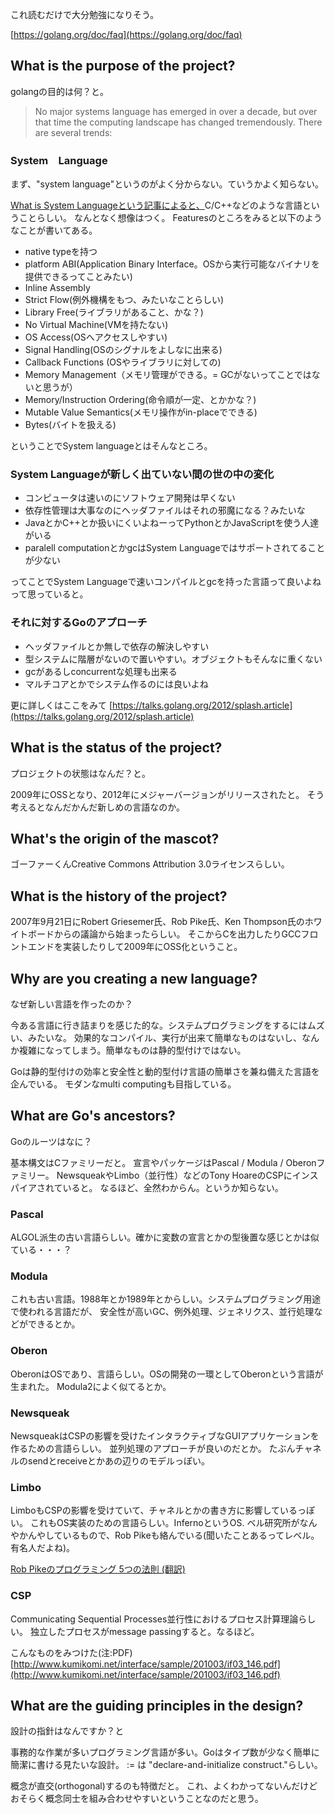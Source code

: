 
これ読むだけで大分勉強になりそう。

[https://golang.org/doc/faq](https://golang.org/doc/faq)


## What is the purpose of the project?


golangの目的は何？と。

>No major systems language has emerged in over a decade, but over that time the computing landscape has changed tremendously. There are several trends:


### System　Language


まず、"system language"というのがよく分からない。ていうかよく知らない。

[What is System Languageという記事によると、](https://mortoray.com/2013/02/17/what-is-a-system-language/)C/C++などのような言語ということらしい。
なんとなく想像はつく。 Featuresのところをみると以下のようなことが書いてある。


* native typeを持つ
* platform ABI(Application Binary Interface。OSから実行可能なバイナリを提供できるってことみたい)
* Inline Assembly
* Strict Flow(例外機構をもつ、みたいなことらしい)
* Library Free(ライブラリがあること、かな？)
* No Virtual Machine(VMを持たない)
* OS Access(OSへアクセスしやすい)
* Signal Handling(OSのシグナルをよしなに出来る)
* Callback Functions (OSやライブラリに対しての)
* Memory Management（メモリ管理ができる。= GCがないってことではないと思うが）
* Memory/Instruction Ordering(命令順が一定、とかかな？)
* Mutable Value Semantics(メモリ操作がin-placeでできる)
* Bytes(バイトを扱える)


ということでSystem languageとはそんなところ。

### System Languageが新しく出ていない間の世の中の変化

* コンピュータは速いのにソフトウェア開発は早くない
* 依存性管理は大事なのにヘッダファイルはそれの邪魔になる？みたいな
* JavaとかC++とか扱いにくいよねーってPythonとかJavaScriptを使う人達がいる
* paralell computationとかgcはSystem Languageではサポートされてることが少ない

ってことでSystem Languageで速いコンパイルとgcを持った言語って良いよねって思っていると。

### それに対するGoのアプローチ

* ヘッダファイルとか無しで依存の解決しやすい
* 型システムに階層がないので置いやすい。オブジェクトもそんなに重くない
* gcがあるしconcurrentな処理も出来る
* マルチコアとかでシステム作るのには良いよね

更に詳しくはここをみて
[https://talks.golang.org/2012/splash.article](https://talks.golang.org/2012/splash.article)



## What is the status of the project?

プロジェクトの状態はなんだ？と。


2009年にOSSとなり、2012年にメジャーバージョンがリリースされたと。
そう考えるとなんだかんだ新しめの言語なのか。


## What's the origin of the mascot?

ゴーファーくんCreative Commons Attribution 3.0ライセンスらしい。

## What is the history of the project?

2007年9月21日にRobert Griesemer氏、Rob Pike氏、Ken Thompson氏のホワイトボードからの議論から始まったらしい。
そこからCを出力したりGCCフロントエンドを実装したりして2009年にOSS化ということ。

## Why are you creating a new language?

なぜ新しい言語を作ったのか？

今ある言語に行き詰まりを感じた的な。システムプログラミングをするにはムズい、みたいな。
効果的なコンパイル、実行が出来て簡単なものはないし、なんか複雑になってしまう。簡単なものは静的型付けではない。

Goは静的型付けの効率と安全性と動的型付け言語の簡単さを兼ね備えた言語を企んでいる。
モダンなmulti computingも目指している。


## What are Go's ancestors?

Goのルーツはなに？

基本構文はCファミリーだと。
宣言やパッケージはPascal / Modula / Oberonファミリー。
NewsqueakやLimbo（並行性）などのTony HoareのCSPにインスパイアされていると。
なるほど、全然わからん。というか知らない。

### Pascal

ALGOL派生の古い言語らしい。確かに変数の宣言とかの型後置な感じとかは似ている・・・？

### Modula

これも古い言語。1988年とか1989年とからしい。システムプログラミング用途で使われる言語だが、
安全性が高いGC、例外処理、ジェネリクス、並行処理などができるとか。

### Oberon

OberonはOSであり、言語らしい。OSの開発の一環としてOberonという言語が生まれた。
Modula2によく似てるとか。

### Newsqueak

NewsqueakはCSPの影響を受けたインタラクティブなGUIアプリケーションを作るための言語らしい。
並列処理のアプローチが良いのだとか。
たぶんチャネルのsendとreceiveとかあの辺りのモデルっぽい。

### Limbo

LimboもCSPの影響を受けていて、チャネルとかの書き方に影響しているっぽい。
これもOS実装のための言語らしい。InfernoというOS.
ベル研究所がなんやかんやしているもので、Rob Pikeも絡んでいる(聞いたことあるってレベル。有名人だよね)。

[Rob Pikeのプログラミング 5つの法則 (翻訳)](http://yosuke-furukawa.hatenablog.com/entry/2014/07/08/083900)

### CSP

Communicating Sequential Processes並行性におけるプロセス計算理論らしい。
独立したプロセスがmessage passingすると。なるほど。

こんなものをみつけた(注:PDF)
[http://www.kumikomi.net/interface/sample/201003/if03_146.pdf](http://www.kumikomi.net/interface/sample/201003/if03_146.pdf)

## What are the guiding principles in the design?

設計の指針はなんですか？と

事務的な作業が多いプログラミング言語が多い。Goはタイプ数が少なく簡単に簡潔に書ける見たいな設計。
:= は "declare-and-initialize construct."らしい。

概念が直交(orthogonal)するのも特徴だと。
これ、よくわかってないんだけどおそらく概念同士を組み合わせやすいということなのだと思う。




